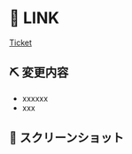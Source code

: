 # 🔗 LINK

[Ticket](https://app.clickup.com/t/${ここにチケットの番号})

## ⛏ 変更内容

<!-- 変更を端的に箇条書きで -->

- xxxxxx
- xxx

## 📸 スクリーンショット

<!-- スタイルなどの変更の場合はスクリーンショットがあるとレビューしやすいです -->
